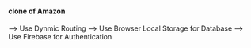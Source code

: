 #### clone of Amazon

--> Use Dynmic Routing
--> Use Browser Local Storage for Database
--> Use Firebase for Authentication
